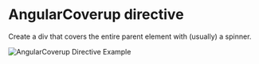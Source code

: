 AngularCoverup directive
===============

Create a div that covers the entire parent element with (usually) a spinner.

![AngularCoverup Directive Example](https://raw.github.com/marneborn/angular=coverup/master/exampels/images/example1.png)

